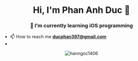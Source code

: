<h1 align="center"> Hi, I'm Phan Anh Duc 👋 </h1>
<h3 align="center">🌱 I’m currently learning iOS programming </h3>

- 📫 How to reach me **ducphan397@gmail.com**
- 
<p align="center">
    <img align="center"
        src="https://github-readme-stats.vercel.app/api/top-langs?username=hanngoc1406&show_icons=true&locale=en&layout=compact&langs_count=8&count_private=true"
        alt="hanngoc1406"/>
</p>

<!--
**hanngoc1406/hanngoc1406** is a ✨ _special_ ✨ repository because its `README.md` (this file) appears on your GitHub profile.

Here are some ideas to get you started:

- 🔭 I’m currently working on ...
- 🌱 I’m currently learning ...
- 👯 I’m looking to collaborate on ...
- 🤔 I’m looking for help with ...
- 💬 Ask me about ...
- 📫 How to reach me: ...
- 😄 Pronouns: ...
- ⚡ Fun fact: ...
-->

